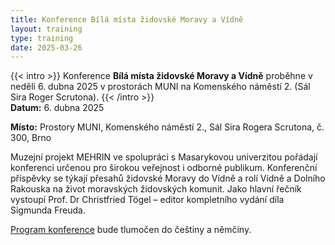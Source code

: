 ```yaml
---
title: Konference Bílá místa židovské Moravy a Vídně
layout: training
type: training
date: 2025-03-26
---
```


{{< intro >}}
Konference **Bílá místa židovské Moravy a Vídně** proběhne v neděli 6. dubna 2025 v prostorách MUNI na Komenského náměstí 2. (Sál Sira Roger Scrutona).
{{< /intro >}}
</br>
**Datum:** 6. dubna 2025

**Místo:** Prostory MUNI, Komenského náměstí 2., Sál Sira Rogera Scrutona, č. 300, Brno

Muzejní projekt MEHRIN ve spolupráci s Masarykovou univerzitou pořádají konferenci určenou pro širokou veřejnost i odborné publikum. Konferenční příspěvky se týkají přesahů židovské Moravy do Vídně a rolí Vídně a Dolního Rakouska na život moravských židovských komunit. Jako hlavní řečník vystoupí Prof. Dr Christfried Tögel – editor kompletního vydání díla Sigmunda Freuda.

[Program konference](/files/bila_mista_2025_program.pdf) bude tlumočen do češtiny a němčiny.
